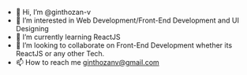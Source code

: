 - 👋 Hi, I’m @ginthozan-v
- 👀 I’m interested in Web Development/Front-End Development and UI Designing
- 🌱 I’m currently learning ReactJS
- 💞️ I’m looking to collaborate on Front-End Development whether its ReactJS or any other Tech.
- 📫 How to reach me ginthozanv@gmail.com

<!---
ginthozan-v/ginthozan-v is a ✨ special ✨ repository because its `README.md` (this file) appears on your GitHub profile.
You can click the Preview link to take a look at your changes.
--->
